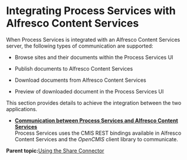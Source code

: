 # Integrating Process Services with Alfresco Content Services

When Process Services is integrated with an Alfresco Content Services server, the following types of communication are supported:

-   Browse sites and their documents within the Process Services UI

-   Publish documents to Alfresco Content Services

-   Download documents from Alfresco Content Services

-   Preview of downloaded document in the Process Services UI


This section provides details to achieve the integration between the two applications.

-   **[Communication between Process Services and Alfresco Content Services](../topics/communication_with_content_services.md)**  
Process Services uses the CMIS REST bindings available in Alfresco Content Services and the *OpenCMIS* client library to communicate.

**Parent topic:**[Using the Share Connector](../topics/shareGuide.md)

